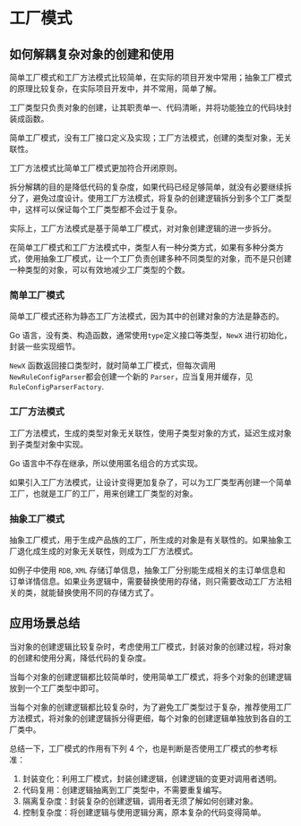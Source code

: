 # 工厂模式

## 如何解耦复杂对象的创建和使用

简单工厂模式和工厂方法模式比较简单，在实际的项目开发中常用；抽象工厂模式的原理比较复杂，在实际项目开发中，并不常用，简单了解。

工厂类型只负责对象的创建，让其职责单一、代码清晰，并将功能独立的代码块封装成函数。

简单工厂模式，没有工厂接口定义及实现；工厂方法模式，创建的类型对象，无关联性。

工厂方法模式比简单工厂模式更加符合开闭原则。

拆分解耦的目的是降低代码的复杂度，如果代码已经足够简单，就没有必要继续拆分了，避免过度设计。使用工厂方法模式，将复杂的创建逻辑拆分到多个工厂类型中，这样可以保证每个工厂类型都不会过于复杂。

实际上，工厂方法模式是基于简单工厂模式，对对象创建逻辑的进一步拆分。

在简单工厂模式和工厂方法模式中，类型人有一种分类方式，如果有多种分类方式，使用抽象工厂模式，让一个工厂负责创建多种不同类型的对象，而不是只创建一种类型的对象，可以有效地减少工厂类型的个数。

### 简单工厂模式

简单工厂模式还称为静态工厂方法模式，因为其中的创建对象的方法是静态的。

Go 语言，没有类、构造函数，通常使用`type`定义接口等类型，`NewX` 进行初始化，封装一些实现细节。

`NewX` 函数返回接口类型时，就时简单工厂模式，但每次调用`NewRuleConfigParser`都会创建一个新的 `Parser`，应当复用并缓存，见 `RuleConfigParserFactory`.

### 工厂方法模式

工厂方法模式，生成的类型对象无关联性，使用子类型对象的方式，延迟生成对象到子类型对象中实现。

Go 语言中不存在继承，所以使用匿名组合的方式实现。

如果引入工厂方法模式，让设计变得更加复杂了，可以为工厂类型再创建一个简单工厂，也就是工厂的工厂，用来创建工厂类型的对象。

### 抽象工厂模式

抽象工厂模式，用于生成产品族的工厂，所生成的对象是有关联性的。如果抽象工厂退化成生成的对象无关联性，则成为工厂方法模式。

如例子中使用 `RDB`, `XML` 存储订单信息，抽象工厂分别能生成相关的主订单信息和订单详情信息。如果业务逻辑中，需要替换使用的存储，则只需要改动工厂方法相关的类，就能替换使用不同的存储方式了。

## 应用场景总结

当对象的创建逻辑比较复杂时，考虑使用工厂模式，封装对象的创建过程，将对象的创建和使用分离，降低代码的复杂度。

当每个对象的创建逻辑都比较简单时，使用简单工厂模式，将多个对象的创建逻辑放到一个工厂类型中即可。

当每个对象的创建逻辑都比较复杂时，为了避免工厂类型过于复杂，推荐使用工厂方法模式，将对象的创建逻辑拆分得更细，每个对象的创建逻辑单独放到各自的工厂类中。

总结一下，工厂模式的作用有下列 4 个，也是判断是否使用工厂模式的参考标准：

1. 封装变化：利用工厂模式，封装创建逻辑，创建逻辑的变更对调用者透明。
2. 代码复用：创建逻辑抽离到工厂类型中，不需要重复编写。
3. 隔离复杂度：封装复杂的创建逻辑，调用者无须了解如何创建对象。
4. 控制复杂度：将创建逻辑与使用逻辑分离，原本复杂的代码变得简单。
